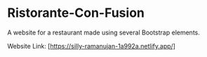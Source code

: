 # Ristorante-Con-Fusion
A website for a restaurant made using several Bootstrap elements.

Website Link: [https://silly-ramanujan-1a992a.netlify.app/]

